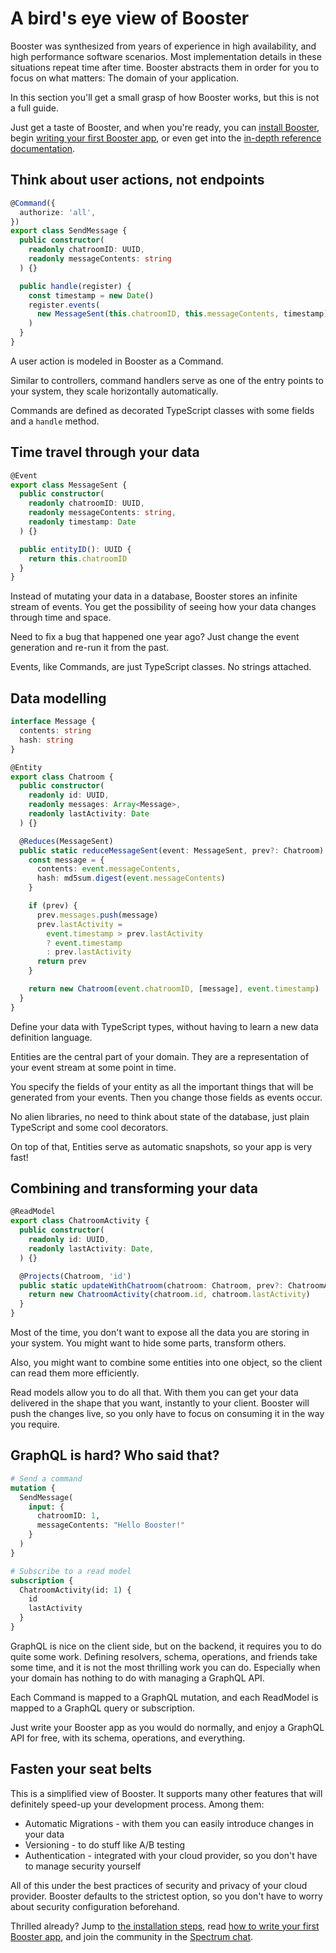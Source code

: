# A bird's eye view of Booster

Booster was synthesized from years of experience in high availability,
and high performance software scenarios. Most implementation details in
these situations repeat time after time. Booster abstracts them in order
for you to focus on what matters: The domain of your application.

In this section you'll get a small grasp of how Booster works, but this is
not a full guide.

Just get a taste of Booster, and when you're ready, you can
[install Booster](#installing-booster),
begin [writing your first Booster app](#your-first-booster-app-in-10-minutes),
or even get into the [in-depth reference documentation](#booster-in-depth).

## Think about user actions, not endpoints

```typescript
@Command({
  authorize: 'all',
})
export class SendMessage {
  public constructor(
    readonly chatroomID: UUID,
    readonly messageContents: string
  ) {}

  public handle(register) {
    const timestamp = new Date()
    register.events(
      new MessageSent(this.chatroomID, this.messageContents, timestamp)
    )
  }
}
```

A user action is modeled in Booster as a Command.

Similar to controllers, command handlers serve as one of the entry points to your system,
they scale horizontally automatically.

Commands are defined as decorated TypeScript classes with some fields and a `handle` method.

## Time travel through your data

```typescript
@Event
export class MessageSent {
  public constructor(
    readonly chatroomID: UUID,
    readonly messageContents: string,
    readonly timestamp: Date
  ) {}

  public entityID(): UUID {
    return this.chatroomID
  }
}
```

Instead of mutating your data in a database, Booster stores an infinite
stream of events. You get the possibility of seeing how your data changes
through time and space.

Need to fix a bug that happened one year ago? Just change the event generation
and re-run it from the past.

Events, like Commands, are just TypeScript classes. No strings attached.

## Data modelling

```typescript
interface Message {
  contents: string
  hash: string
}

@Entity
export class Chatroom {
  public constructor(
    readonly id: UUID,
    readonly messages: Array<Message>,
    readonly lastActivity: Date
  ) {}

  @Reduces(MessageSent)
  public static reduceMessageSent(event: MessageSent, prev?: Chatroom): Chatroom {
    const message = {
      contents: event.messageContents,
      hash: md5sum.digest(event.messageContents)
    }

    if (prev) {
      prev.messages.push(message)
      prev.lastActivity =
        event.timestamp > prev.lastActivity
        ? event.timestamp
        : prev.lastActivity
      return prev
    }

    return new Chatroom(event.chatroomID, [message], event.timestamp)
  }
}
```

Define your data with TypeScript types, without having to learn a new
data definition language.

Entities are the central part of your domain. They are a representation
of your event stream at some point in time. 

You specify the fields of your entity as all the important things that
will be generated from your events. Then you change those fields as events occur.

No alien libraries, no need to think about state of the database,
just plain TypeScript and some cool decorators.

On top of that, Entities serve as automatic snapshots, so your app is
very fast!

## Combining and transforming your data

```typescript
@ReadModel
export class ChatroomActivity {
  public constructor(
    readonly id: UUID,
    readonly lastActivity: Date,
  ) {}

  @Projects(Chatroom, 'id')
  public static updateWithChatroom(chatroom: Chatroom, prev?: ChatroomActivity): ChatroomActivity {
    return new ChatroomActivity(chatroom.id, chatroom.lastActivity)
  }
}
```

Most of the time, you don't want to expose all the data you are storing
in your system. You might want to hide some parts, transform others.

Also, you might want to combine some entities into one object, so the
client can read them more efficiently.

Read models allow you to do all that. With them you can get your data delivered 
in the shape that you want, instantly to your client. Booster will push the changes
live, so you only have to focus on consuming it in the way you require.

## GraphQL is hard? Who said that?

```graphql
# Send a command
mutation {
  SendMessage(
    input: {
      chatroomID: 1,
      messageContents: "Hello Booster!"
    }
  )
}

# Subscribe to a read model
subscription {
  ChatroomActivity(id: 1) {
    id
    lastActivity
  }
}
```

GraphQL is nice on the client side, but on the backend, it requires you
to do quite some work. Defining resolvers, schema, operations, and
friends take some time, and it is not the most thrilling work you can
do. Especially when your domain has nothing to do with managing a GraphQL
API.

Each Command is mapped to a GraphQL mutation, and each ReadModel is mapped
to a GraphQL query or subscription.

Just write your Booster app as you would do normally, and enjoy a GraphQL
API for free, with its schema, operations, and everything.

## Fasten your seat belts

This is a simplified view of Booster. It supports many other features
that will definitely speed-up your development process. Among them:

* Automatic Migrations - with them you can easily introduce changes in your data
* Versioning - to do stuff like A/B testing
* Authentication - integrated with your cloud provider, so you don't have to manage security yourself

All of this under the best practices of security and privacy of your cloud provider.
Booster defaults to the strictest option, so you don't have to worry about security
configuration beforehand.

Thrilled already? Jump to [the installation steps](#installing-booster), read
[how to write your first Booster app](#your-first-booster-app-in-10-minutes), and
join the community in the [Spectrum chat](https://spectrum.chat/boostercloud).
